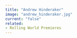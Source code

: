 ```yaml
---
title: "Andrew Hinderaker"
image: "andrew_hinderaker.jpg"
current: "false"
related:
- Rolling World Premieres
---
```

